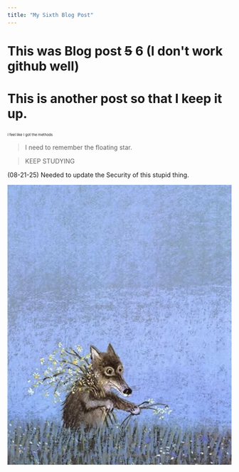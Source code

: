 ```yaml
---
title: "My Sixth Blog Post"
---
```

# This was Blog post ~~5~~ 6 (I don't work github well)
# This is another post so that I keep it up.

<span style="font-size: 8px;">I feel like I got the methods</span>

>I need to remember the floating star.

>KEEP STUDYING

(08-21-25) Needed to update the Security of this stupid thing.
 
![This is another picture I am a fan of.](/assets/WolfPickingFlowers.jpg)